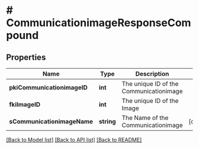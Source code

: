 # # CommunicationimageResponseCompound

## Properties

Name | Type | Description | Notes
------------ | ------------- | ------------- | -------------
**pkiCommunicationimageID** | **int** | The unique ID of the Communicationimage |
**fkiImageID** | **int** | The unique ID of the Image |
**sCommunicationimageName** | **string** | The Name of the Communicationimage | [optional]

[[Back to Model list]](../../README.md#models) [[Back to API list]](../../README.md#endpoints) [[Back to README]](../../README.md)
